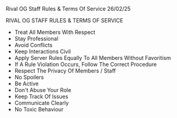 Rival OG Staff Rules & Terms Of Service     26/02/25



RIVAL OG STAFF RULES & TERMS OF SERVICE

- Treat All Members With Respect
- Stay Professional
- Avoid Conflicts
- Keep Interactions Civil
- Apply Server Rules Equally To All Members Without Favoritism
- If A Rule Violation Occurs, Follow The Correct Procedure
- Respect The Privacy Of Members / Staff
- No Spoilers
- Be Active
- Don't Abuse Your Role
- Keep Track Of Issues
- Communicate Clearly
- No Toxic Behaviour
